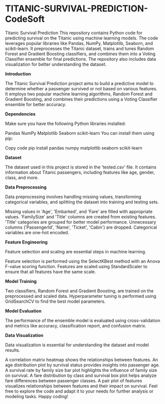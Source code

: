 # TITANIC-SURVIVAL-PREDICTION-CodeSoft
Titanic Survival Prediction
This repository contains Python code for predicting survival on the Titanic using machine learning models. The code leverages popular libraries like Pandas, NumPy, Matplotlib, Seaborn, and scikit-learn. It preprocesses the Titanic dataset, trains and tunes Random Forest and Gradient Boosting classifiers, and combines them into a Voting Classifier ensemble for final predictions. The repository also includes data visualization for better understanding the dataset.


**Introduction**

The Titanic Survival Prediction project aims to build a predictive model to determine whether a passenger survived or not based on various features. It employs two popular machine learning algorithms, Random Forest and Gradient Boosting, and combines their predictions using a Voting Classifier ensemble for better accuracy.

**Dependencies**

Make sure you have the following Python libraries installed:

Pandas
NumPy
Matplotlib
Seaborn
scikit-learn
You can install them using pip:

Copy code
pip install pandas numpy matplotlib seaborn scikit-learn

**Dataset**

The dataset used in this project is stored in the 'tested.csv' file. It contains information about Titanic passengers, including features like age, gender, class, and more.

**Data Preprocessing**

Data preprocessing involves handling missing values, transforming categorical variables, and splitting the dataset into training and testing sets.

Missing values in 'Age', 'Embarked', and 'Fare' are filled with appropriate values.
'FamilySize' and 'Title' columns are created from existing features.
'Title' categories are grouped for better model performance.
Unnecessary columns ('PassengerId', 'Name', 'Ticket', 'Cabin') are dropped.
Categorical variables are one-hot encoded.

**Feature Engineering**

Feature selection and scaling are essential steps in machine learning.

Feature selection is performed using the SelectKBest method with an Anova F-value scoring function.
Features are scaled using StandardScaler to ensure that all features have the same scale.

**Model Training**

Two classifiers, Random Forest and Gradient Boosting, are trained on the preprocessed and scaled data. Hyperparameter tuning is performed using GridSearchCV to find the best model parameters.

**Model Evaluation**

The performance of the ensemble model is evaluated using cross-validation and metrics like accuracy, classification report, and confusion matrix.

**Data Visualization**

Data visualization is essential for understanding the dataset and model results.

A correlation matrix heatmap shows the relationships between features.
An age distribution plot by survival status provides insights into passenger age.
A survival rate by family size bar plot highlights the influence of family size on survival.
A fare distribution by class and survival box plot helps analyze fare differences between passenger classes.
A pair plot of features visualizes relationships between features and their impact on survival.
Feel free to explore the code and adapt it to your needs for further analysis or modeling tasks. Happy coding!
